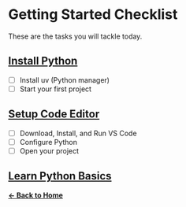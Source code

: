 # Getting Started Checklist

These are the tasks you will tackle today.

## [Install Python](first-steps.md{target=_blank})

- [ ] Install uv (Python manager)
- [ ] Start your first project

## [Setup Code Editor](editors.md)

- [ ] Download, Install, and Run VS Code
- [ ] Configure Python
- [ ] Open your project

## **[Learn Python Basics](the-basics.md)**

**[← Back to Home](../README.md)**

